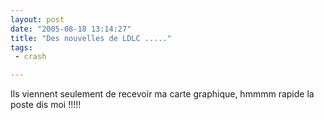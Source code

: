 ```yaml
---
layout: post
date: "2005-08-18 13:14:27"
title: "Des nouvelles de LDLC ....."
tags:
 - crash

---
```


Ils viennent seulement de recevoir ma carte graphique, hmmmm rapide la poste dis moi !!!!!
